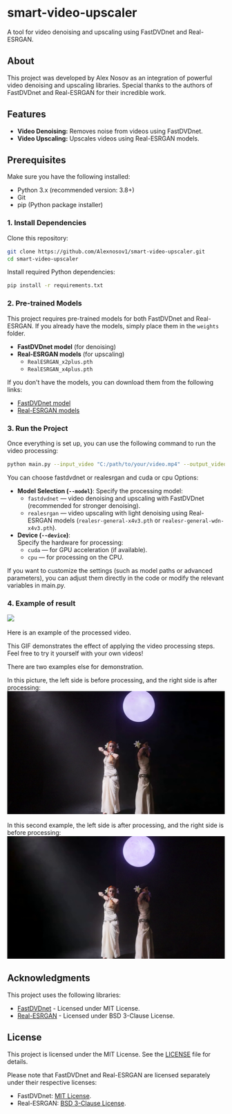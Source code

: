 # smart-video-upscaler
A tool for video denoising and upscaling using FastDVDnet and Real-ESRGAN.

## About
This project was developed by Alex Nosov as an integration of powerful video denoising and upscaling libraries. Special thanks to the authors of FastDVDnet and Real-ESRGAN for their incredible work.

## Features

- **Video Denoising:** Removes noise from videos using FastDVDnet.
- **Video Upscaling:** Upscales videos using Real-ESRGAN models.

## Prerequisites

Make sure you have the following installed:

- Python 3.x (recommended version: 3.8+)
- Git
- pip (Python package installer)

### 1. Install Dependencies

Clone this repository:

```bash
git clone https://github.com/Alexnosov1/smart-video-upscaler.git
cd smart-video-upscaler
```
Install required Python dependencies:

```bash
pip install -r requirements.txt
```
### 2. Pre-trained Models

This project requires pre-trained models for both FastDVDnet and Real-ESRGAN. If you already have the models, simply place them in the `weights` folder.

- **FastDVDnet model** (for denoising)
- **Real-ESRGAN models** (for upscaling)
  - `RealESRGAN_x2plus.pth`
  - `RealESRGAN_x4plus.pth`

If you don't have the models, you can download them from the following links:

- [FastDVDnet model](https://github.com/m-tassano/fastdvdnet)
- [Real-ESRGAN models](https://github.com/xinntao/Real-ESRGAN)

### 3. Run the Project
Once everything is set up, you can use the following command to run the video processing:
```bash
python main.py --input_video "C:/path/to/your/video.mp4" --output_video_dir "C:/path/to/save/output/" --model "fastdvdnet" --device "cuda"
```
You can choose fastdvdnet or realesrgan and cuda or cpu
Options:
- **Model Selection (`--model`)**:
  Specify the processing model:  
  - `fastdvdnet` — video denoising and upscaling with FastDVDnet (recommended for stronger denoising).  
  - `realesrgan` — video upscaling with light denoising using Real-ESRGAN models (`realesr-general-x4v3.pth` or `realesr-general-wdn-x4v3.pth`). 
- **Device (`--device`)**:  
  Specify the hardware for processing:  
  - `cuda` — for GPU acceleration (if available).  
  - `cpu` — for processing on the CPU.
    
If you want to customize the settings (such as model paths or advanced parameters), you can adjust them directly in the code or modify the relevant variables in main.py.

### 4. Example of result
<img src="https://github.com/Alexnosov1/smart-video-upscaler/blob/main/img/combined_side_by_side.gif">

Here is an example of the processed video.

This GIF demonstrates the effect of applying the video processing steps. Feel free to try it yourself with your own videos!

There are two examples else for demonstration. 

In this picture, the left side is before processing, and the right side is after processing:
<img src="https://github.com/Alexnosov1/smart-video-upscaler/blob/main/img/frame.png" style="max-width:100%; height:auto;"> 

In this second example, the left side is after processing, and the right side is before processing:
<img src="https://github.com/Alexnosov1/smart-video-upscaler/blob/main/img/frame1.png" style="max-width:100%; height:auto;">


## Acknowledgments
This project uses the following libraries:
- [FastDVDnet](https://github.com/m-tassano/fastdvdnet) - Licensed under MIT License.
- [Real-ESRGAN](https://github.com/xinntao/Real-ESRGAN) - Licensed under BSD 3-Clause License.

## License
This project is licensed under the MIT License. See the [LICENSE](./LICENSE) file for details.

Please note that FastDVDnet and Real-ESRGAN are licensed separately under their respective licenses:
- FastDVDnet: [MIT License](https://github.com/m-tassano/fastdvdnet/blob/master/LICENSE).
- Real-ESRGAN: [BSD 3-Clause License](https://github.com/xinntao/Real-ESRGAN/blob/master/LICENSE).
